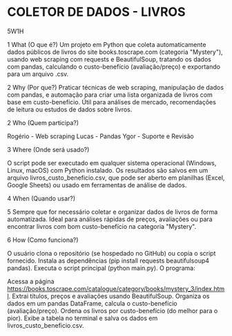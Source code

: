 # COLETOR DE DADOS - LIVROS 
5W1H

1 What (O que é?)
Um projeto em Python que coleta automaticamente dados públicos de livros do site books.toscrape.com (categoria "Mystery"), usando web scraping com requests e BeautifulSoup, tratando os dados com pandas, calculando o custo-benefício (avaliação/preço) e exportando para um arquivo .csv.

2 Why (Por que?)
Praticar técnicas de web scraping, manipulação de dados com pandas, e automação para criar uma lista organizada de livros com base em custo-benefício. Útil para análises de mercado, recomendações de leitura ou estudos de dados sobre livros.

2 Who (Quem participa?)

Rogério - Web scraping
Lucas - Pandas
Ygor - Suporte e Revisão

3 Where (Onde será usado?)

O script pode ser executado em qualquer sistema operacional (Windows, Linux, macOS) com Python instalado.
Os resultados são salvos em um arquivo livros_custo_beneficio.csv, que pode ser aberto em planilhas (Excel, Google Sheets) ou usado em ferramentas de análise de dados.


4 When (Quando usar?)

5 Sempre que for necessário coletar e organizar dados de livros de forma automatizada.
Ideal para análises rápidas de preços, avaliações ou para encontrar livros com bom custo-benefício na categoria "Mystery".


6 How (Como funciona?)

O usuário clona o repositório (se hospedado no GitHub) ou copia o script fornecido.
Instala as dependências (pip install requests beautifulsoup4 pandas).
Executa o script principal (python main.py).
O programa:

Acessa a página https://books.toscrape.com/catalogue/category/books/mystery_3/index.html.
Extrai títulos, preços e avaliações usando BeautifulSoup.
Organiza os dados em um pandas DataFrame, calcula o custo-benefício (avaliação/preço).
Ordena os livros por custo-benefício (do melhor para o pior).
Exibe a tabela no terminal e salva os dados em livros_custo_beneficio.csv.
